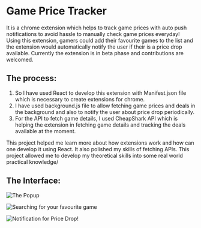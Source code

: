 # Game Price Tracker

It is a chrome extension which helps to track game prices with auto push notifications to avoid hassle to manually check game prices everyday!
Using this extension, gamers could add their favourite games to the list and the extension would automatically notify the user if their is a price drop available. Currently the extension is in beta phase and contributions are welcomed.

## The process:

1) So I have used React to develop this extension with Manifest.json file which is necessary to create extensions for chrome.
2) I have used background.js file to allow fetching game prices and deals in the background and also to notify the user about price drop periodically.
3) For the API to fetch game details, I used CheapShark API which is helping the extension in fetching game details and tracking the deals available at the moment.

This project helped me learn more about how extensions work and how can one develop it using React. It also polished my skills of fetching APIs. This project allowed me to develop my theoretical skills into some real world practical knowledge/

## The Interface:

![The Popup](https://github.com/user-attachments/assets/b46d0030-8ca6-4f19-901a-306ed1cc3379)

![Searching for your favourite game](https://github.com/user-attachments/assets/aa3109b9-4888-4acc-ac96-b89b7cc1d200)

![Notification for Price Drop!](https://github.com/user-attachments/assets/d2e5053c-9ed3-4a16-8576-2a353d9d85f2)
